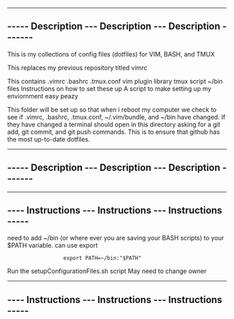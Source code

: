 
-------------------------------------------------------------------------
-----    Description    ---    Description    ---   Description   -------
-------------------------------------------------------------------------

This is my collections of config files (dotfiles) for VIM, BASH, and TMUX

This replaces my previous repository titled vimrc 

This contains
    .vimrc
    .bashrc
    .tmux.conf
    vim plugin library
    tmux script
    ~/bin files
    Instructions on how to set these up
    A script to make setting up my enviornment easy peazy

This folder will be set up so that when i reboot my computer we check to 
see if .vimrc, .bashrc, .tmux.conf, ~/.vim/bundle, and ~/bin have changed.
If they have changed a terminal should open in this directory asking for a 
git add, git commit, and git push commands. This is to ensure that github
has the most up-to-date dotfiles. 


-------------------------------------------------------------------------
-----    Description    ---    Description    ---   Description   -------
-------------------------------------------------------------------------


-------------------------------------------------------------------------
----    Instructions    ---    Instructions    ---   Instructions   -----
-------------------------------------------------------------------------


need to add ~/bin (or where ever you are saving your BASH scripts) to
your $PATH variable. can use export 

                      export PATH=~/bin:"$PATH"

Run the setupConfigurationFiles.sh script
May need to change owner


-------------------------------------------------------------------------
----    Instructions    ---    Instructions    ---   Instructions   -----
-------------------------------------------------------------------------
